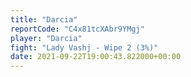 ```yaml
---
title: "Darcia"
reportCode: "C4x81tcXAbr9YMgj"
player: "Darcia"
fight: "Lady Vashj - Wipe 2 (3%)"
date: 2021-09-22T19:00:43.822000+00:00
---
```

